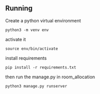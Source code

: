 ## Running
Create a python virtual environment

```
python3 -m venv env
```

activate it

```
source env/bin/activate
```

install requirements

```
pip install -r requirements.txt
```

then run the manage.py in room_allocation

```
python3 manage.py runserver
```